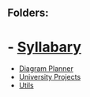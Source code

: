 ## Folders:
# - [Syllabary](https://github.com/liam-robertson-syllabary)
- [Diagram Planner](https://github.com/liam-robertson-diagram-planner)
- [University Projects](https://github.com/liam-robertson-university)
- [Utils](https://github.com/liam-robertson-utils)

















